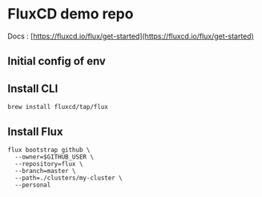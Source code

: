 # FluxCD demo repo

Docs : [https://fluxcd.io/flux/get-started](https://fluxcd.io/flux/get-started)

## Initial config of env

## Install CLI

```
brew install fluxcd/tap/flux
```

## Install Flux

```
flux bootstrap github \
  --owner=$GITHUB_USER \
  --repository=flux \
  --branch=master \
  --path=./clusters/my-cluster \
  --personal
```

